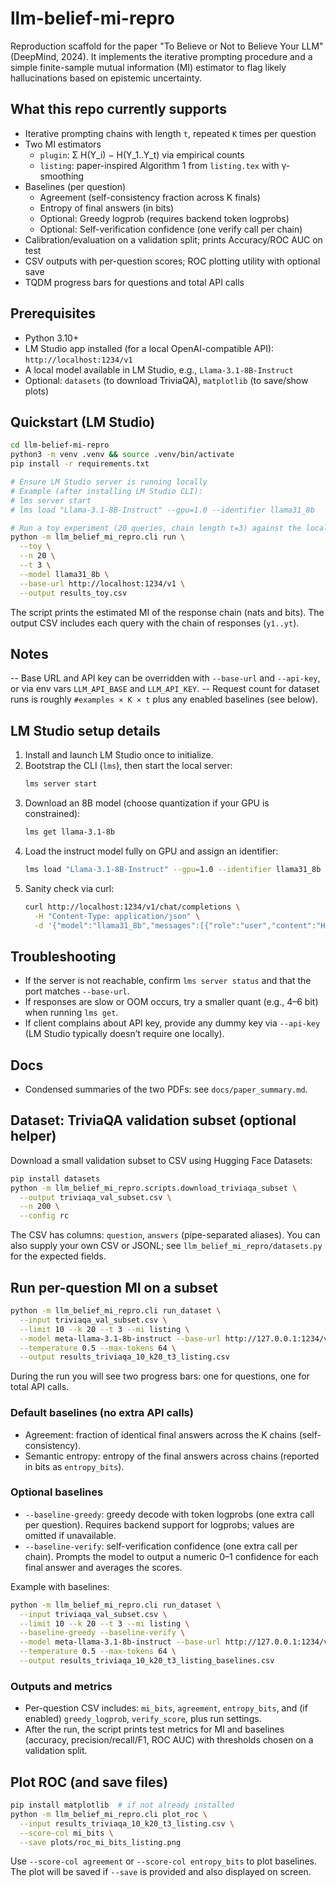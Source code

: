 # llm-belief-mi-repro

Reproduction scaffold for the paper "To Believe or Not to Believe Your LLM" (DeepMind, 2024). It implements the iterative prompting procedure and a simple finite-sample mutual information (MI) estimator to flag likely hallucinations based on epistemic uncertainty.

## What this repo currently supports

- Iterative prompting chains with length `t`, repeated `K` times per question
- Two MI estimators
  - `plugin`: Σ H(Y_i) − H(Y_1..Y_t) via empirical counts
  - `listing`: paper-inspired Algorithm 1 from `listing.tex` with γ-smoothing
- Baselines (per question)
  - Agreement (self-consistency fraction across K finals)
  - Entropy of final answers (in bits)
  - Optional: Greedy logprob (requires backend token logprobs)
  - Optional: Self-verification confidence (one verify call per chain)
- Calibration/evaluation on a validation split; prints Accuracy/ROC AUC on test
- CSV outputs with per-question scores; ROC plotting utility with optional save
- TQDM progress bars for questions and total API calls

## Prerequisites

- Python 3.10+
- LM Studio app installed (for a local OpenAI-compatible API): `http://localhost:1234/v1`
- A local model available in LM Studio, e.g., `Llama-3.1-8B-Instruct`
- Optional: `datasets` (to download TriviaQA), `matplotlib` (to save/show plots)

## Quickstart (LM Studio)

```bash
cd llm-belief-mi-repro
python3 -m venv .venv && source .venv/bin/activate
pip install -r requirements.txt

# Ensure LM Studio server is running locally
# Example (after installing LM Studio CLI):
# lms server start
# lms load "Llama-3.1-8B-Instruct" --gpu=1.0 --identifier llama31_8b

# Run a toy experiment (20 queries, chain length t=3) against the local API
python -m llm_belief_mi_repro.cli run \
  --toy \
  --n 20 \
  --t 3 \
  --model llama31_8b \
  --base-url http://localhost:1234/v1 \
  --output results_toy.csv
```

The script prints the estimated MI of the response chain (nats and bits). The output CSV includes each query with the chain of responses (`y1..yt`).

## Notes

-- Base URL and API key can be overridden with `--base-url` and `--api-key`, or via env vars `LLM_API_BASE` and `LLM_API_KEY`.
-- Request count for dataset runs is roughly `#examples × K × t` plus any enabled baselines (see below).

## LM Studio setup details

1. Install and launch LM Studio once to initialize.
2. Bootstrap the CLI (`lms`), then start the local server:
   ```bash
   lms server start
   ```
3. Download an 8B model (choose quantization if your GPU is constrained):
   ```bash
   lms get llama-3.1-8b
   ```
4. Load the instruct model fully on GPU and assign an identifier:
   ```bash
   lms load "Llama-3.1-8B-Instruct" --gpu=1.0 --identifier llama31_8b
   ```
5. Sanity check via curl:
   ```bash
   curl http://localhost:1234/v1/chat/completions \
     -H "Content-Type: application/json" \
     -d '{"model":"llama31_8b","messages":[{"role":"user","content":"Hello!"}]}'
   ```

## Troubleshooting

- If the server is not reachable, confirm `lms server status` and that the port matches `--base-url`.
- If responses are slow or OOM occurs, try a smaller quant (e.g., 4–6 bit) when running `lms get`.
- If client complains about API key, provide any dummy key via `--api-key` (LM Studio typically doesn’t require one locally).

## Docs

- Condensed summaries of the two PDFs: see `docs/paper_summary.md`.


## Dataset: TriviaQA validation subset (optional helper)

Download a small validation subset to CSV using Hugging Face Datasets:

```bash
pip install datasets
python -m llm_belief_mi_repro.scripts.download_triviaqa_subset \
  --output triviaqa_val_subset.csv \
  --n 200 \
  --config rc
```

The CSV has columns: `question`, `answers` (pipe-separated aliases). You can also supply your own CSV or JSONL; see `llm_belief_mi_repro/datasets.py` for the expected fields.

## Run per-question MI on a subset

```bash
python -m llm_belief_mi_repro.cli run_dataset \
  --input triviaqa_val_subset.csv \
  --limit 10 --k 20 --t 3 --mi listing \
  --model meta-llama-3.1-8b-instruct --base-url http://127.0.0.1:1234/v1 \
  --temperature 0.5 --max-tokens 64 \
  --output results_triviaqa_10_k20_t3_listing.csv
```

During the run you will see two progress bars: one for questions, one for total API calls.

### Default baselines (no extra API calls)

- Agreement: fraction of identical final answers across the K chains (self-consistency).
- Semantic entropy: entropy of the final answers across chains (reported in bits as `entropy_bits`).

### Optional baselines

- `--baseline-greedy`: greedy decode with token logprobs (one extra call per question). Requires backend support for logprobs; values are omitted if unavailable.
- `--baseline-verify`: self-verification confidence (one extra call per chain). Prompts the model to output a numeric 0–1 confidence for each final answer and averages the scores.

Example with baselines:

```bash
python -m llm_belief_mi_repro.cli run_dataset \
  --input triviaqa_val_subset.csv \
  --limit 10 --k 20 --t 3 --mi listing \
  --baseline-greedy --baseline-verify \
  --model meta-llama-3.1-8b-instruct --base-url http://127.0.0.1:1234/v1 \
  --temperature 0.5 --max-tokens 64 \
  --output results_triviaqa_10_k20_t3_listing_baselines.csv
```

### Outputs and metrics

- Per-question CSV includes: `mi_bits`, `agreement`, `entropy_bits`, and (if enabled) `greedy_logprob`, `verify_score`, plus run settings.
- After the run, the script prints test metrics for MI and baselines (accuracy, precision/recall/F1, ROC AUC) with thresholds chosen on a validation split.

## Plot ROC (and save files)

```bash
pip install matplotlib  # if not already installed
python -m llm_belief_mi_repro.cli plot_roc \
  --input results_triviaqa_10_k20_t3_listing.csv \
  --score-col mi_bits \
  --save plots/roc_mi_bits_listing.png
```

Use `--score-col agreement` or `--score-col entropy_bits` to plot baselines. The plot will be saved if `--save` is provided and also displayed on screen.


